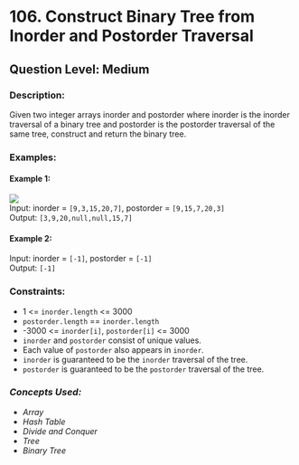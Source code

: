# 106. Construct Binary Tree from Inorder and Postorder Traversal
## Question Level: Medium
### Description:
Given two integer arrays inorder and postorder where inorder is the inorder traversal of a binary tree and postorder is the postorder traversal of the same tree, construct and return the binary tree.

### Examples:
#### Example 1:

<img src="https://assets.leetcode.com/uploads/2021/02/19/tree.jpg"><br>
Input: inorder = `[9,3,15,20,7]`, postorder = `[9,15,7,20,3]`<br>
Output: `[3,9,20,null,null,15,7]`<br>
#### Example 2:

Input: inorder = `[-1]`, postorder = `[-1]`<br>
Output: `[-1]`<br>

### Constraints:

- 1 <= `inorder.length` <= 3000
- `postorder.length` == `inorder.length`
- -3000 <= `inorder[i]`, `postorder[i]` <= 3000
- `inorder` and `postorder` consist of unique values.
- Each value of `postorder` also appears in `inorder`.
- `inorder` is guaranteed to be the `inorder` traversal of the tree.
- `postorder` is guaranteed to be the `postorder` traversal of the tree.

### <i>Concepts Used:

- Array
- Hash Table
- Divide and Conquer
- Tree
- Binary Tree </i>